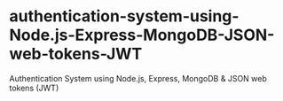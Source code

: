 # authentication-system-using-Node.js-Express-MongoDB-JSON-web-tokens-JWT
Authentication System using Node.js, Express, MongoDB &amp; JSON web tokens (JWT)
